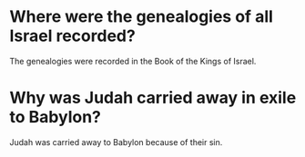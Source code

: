 # Where were the genealogies of all Israel recorded?

The genealogies were recorded in the Book of the Kings of Israel.

# Why was Judah carried away in exile to Babylon?

Judah was carried away to Babylon because of their sin.
